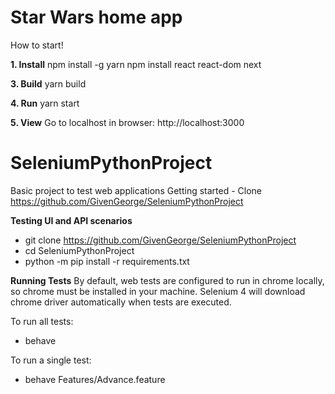 # Star Wars home app
How to start!

**1. Install**
   npm install -g yarn
   npm install react react-dom next
   
**3.  Build**
   yarn build
   
**4.  Run**
   yarn start
   
**5. View**
   Go to localhost in browser: http://localhost:3000
   
# SeleniumPythonProject

Basic project to test web applications
Getting started - Clone https://github.com/GivenGeorge/SeleniumPythonProject

**Testing UI and API scenarios**

- git clone https://github.com/GivenGeorge/SeleniumPythonProject
- cd SeleniumPythonProject
- python -m pip install -r requirements.txt
  
**Running Tests**
By default, web tests are configured to run in chrome locally, so chrome must be installed in your machine. Selenium 4 will download chrome driver automatically when tests are executed.

To run all tests:

- behave
  
To run a single test:

- behave Features/Advance.feature

